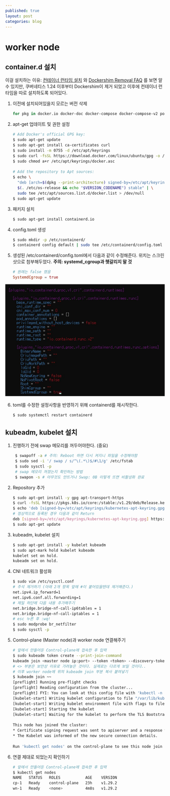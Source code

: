 ```yaml
---
published: true
layout: post
categories: blog
---
```


# worker node
## container.d 설치

이걸 설치하는 이유: [컨테이너 런타임 설치](https://kubernetes.io/ko/docs/setup/production-environment/tools/kubeadm/install-kubeadm/#installing-runtime) 와 [Dockershim Removal FAQ](https://kubernetes.io/blog/2022/02/17/dockershim-faq/) 를 보면 알 수 있지만, 쿠버네티스 1.24 이후부터 Dockershim이 제거 되었고 이후에 컨테이너 런타임을 따로 설치하도록 되어있다.

1. 이전에 설치되어있을지 모르는 버전 삭제
    ```bash
    for pkg in docker.io docker-doc docker-compose docker-compose-v2 podman-docker containerd runc; do sudo apt-get remove $pkg; done
    ```

2. apt-get 업데이트 및 권한 설정
   ```bash
   # Add Docker's official GPG key:
   $ sudo apt-get update
   $ sudo apt-get install ca-certificates curl
   $ sudo install -m 0755 -d /etc/apt/keyrings
   $ sudo curl -fsSL https://download.docker.com/linux/ubuntu/gpg -o /etc/apt/keyrings/docker.asc
   $ sudo chmod a+r /etc/apt/keyrings/docker.asc
   
   # Add the repository to Apt sources:
   $ echo \
     "deb [arch=$(dpkg --print-architecture) signed-by=/etc/apt/keyrings/docker.asc] https://download.docker.com/linux/ubuntu \
     $(. /etc/os-release && echo "$VERSION_CODENAME") stable" | \
     sudo tee /etc/apt/sources.list.d/docker.list > /dev/null
   $ sudo apt-get update
   ```

3. 패키지 설치
    ```bash
    $ sudo apt-get install containerd.io
    ```

4. config.toml 생성
   ```bash
   $ sudo mkdir -p /etc/containerd/
   $ containerd config default | sudo tee /etc/containerd/config.toml
   ```

5. 생성된 /etc/containerd/config.toml에서 다음과 같이 수정해준다. 위치는 스크린샷으로 첨부해두었다. **주의: systemd_cgroup과 헷갈리지 말 것**
   ```toml
   # 원래는 false 였음
   SystemdCgroup = true
   ```
![image-20240309223354195](https://github.com/arumlee/arumlee.github.io/blob/main/_posts/2024-03-10-CICD-%EA%B5%AC%EC%B6%95-5/image-20240309223354195.png?raw=true)

6. toml를 수정한 설정사항을 반영하기 위해 containerd를 재시작한다.

   ```bash
   $ sudo systemctl restart containerd
   ```

## kubeadm, kubelet 설치

1. 진행하기 전에 swap 메모리를 꺼두어야한다. (중요)
   ```bash
    $ swapoff -a # 주의: Reboot 하면 다시 켜지니 파일을 수정해야함
    $ sudo sed -i '/ swap / s/^\(.*\)$/#\1/g' /etc/fstab
    $ sudo sysctl -p 
    # swap 메모리 꺼졌는지 확인하는 방법
    $ swapon -s # 아무것도 안뜨거나 Swap: 0B 이렇게 뜨면 비활성화 완료
   ```

2. Repository 추가
   ```bash
   $ sudo apt-get install -y gpg apt-transport-https
   $ curl -fsSL https://pkgs.k8s.io/core:/stable:/v1.29/deb/Release.key | sudo gpg --dearmor -o /etc/apt/keyrings/kubernetes-apt-keyring.gpg
   $ echo 'deb [signed-by=/etc/apt/keyrings/kubernetes-apt-keyring.gpg] https://pkgs.k8s.io/core:/stable:/v1.29/deb/ /' | sudo tee /etc/apt/sources.list.d/kubernetes.list
   # 정상적으로 등록된 경우 다음과 같이 Return
   deb [signed-by=/etc/apt/keyrings/kubernetes-apt-keyring.gpg] https://pkgs.k8s.io/core:/stable:/v1.29/deb/ /
   $ sudo apt-get update
   ```

3. kubeadm, kubelet 설치
   ```bash
   $ sudo apt-get install -y kubelet kubeadm
   $ sudo apt-mark hold kubelet kubeadm
   kubelet set on hold.
   kubeadm set on hold.
   ```

4. CNI 네트워크 활성화
   ```bash
   $ sudo vim /etc/sysctl.conf
   # 주석 제거하기 (아래 2개 항목 앞에 #이 붙어있을텐데 제거해준다.)
   net.ipv4.ip_forward=1
   net.ipv6.conf.all.forwarding=1
   # 제일 하단에 다음 내용 추가해주기
   net.bridge.bridge-nf-call-ip6tables = 1 
   net.bridge.bridge-nf-call-iptables = 1
   # esc 누른 후 :wq!
   $ sudo modprobe br_netfilter
   $ sudo sysctl -p
   ```

5. Control-plane (Master node)과 worker node 연결해주기
   ```bash
   # 앞에서 만들어둔 Control-plane에 접속한 후 입력
   $ sudo kubeadm token create --print-join-command
   kubeadm join <master node ip:port> --token <token> --discovery-token-ca-cert-hash <hash>
   # <> 부분은 보안상 이유로 가려놓은 것이다. 실제로는 다르게 보일 것이다..
   # 이후 worker node에 위의 kubeadm join 부분 복사 붙여넣기
   $ kubeadm join ~~
   [preflight] Running pre-flight checks
   [preflight] Reading configuration from the cluster...
   [preflight] FYI: You can look at this config file with 'kubectl -n kube-system get cm kubeadm-config -o yaml'
   [kubelet-start] Writing kubelet configuration to file "/var/lib/kubelet/config.yaml"
   [kubelet-start] Writing kubelet environment file with flags to file "/var/lib/kubelet/kubeadm-flags.env"
   [kubelet-start] Starting the kubelet
   [kubelet-start] Waiting for the kubelet to perform the TLS Bootstrap...
   
   This node has joined the cluster:
   * Certificate signing request was sent to apiserver and a response was received.
   * The Kubelet was informed of the new secure connection details.
   
   Run 'kubectl get nodes' on the control-plane to see this node join the cluster.
   ```

6. 연결 제대로 되었는지 확인하기
   ```bash
   # 앞에서 만들어둔 Control-plane에 접속한 후 입력
   $ kubectl get nodes
   NAME   STATUS   ROLES           AGE    VERSION
   cp-1   Ready    control-plane   23h    v1.29.2
   wn-1   Ready    <none>          4m8s   v1.29.2
   ```